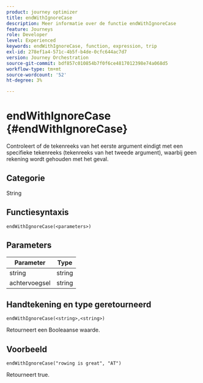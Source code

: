 ```yaml
---
product: journey optimizer
title: endWithIgnoreCase
description: Meer informatie over de functie endWithIgnoreCase
feature: Journeys
role: Developer
level: Experienced
keywords: endWithIgnoreCase, function, expression, trip
exl-id: 278ef1a4-571c-4b5f-b4de-0cfc644ac7d7
version: Journey Orchestration
source-git-commit: bdf857c010854b7f0f6ce4817012398e74a068d5
workflow-type: tm+mt
source-wordcount: '52'
ht-degree: 3%

---
```


# endWithIgnoreCase {#endWithIgnoreCase}

Controleert of de tekenreeks van het eerste argument eindigt met een specifieke tekenreeks (tekenreeks van het tweede argument), waarbij geen rekening wordt gehouden met het geval.

## Categorie

String

## Functiesyntaxis

`endWithIgnoreCase(<parameters>)`

## Parameters

| Parameter | Type |
|-----------|------------------|
| string | string |
| achtervoegsel | string |

## Handtekening en type geretourneerd

`endWithIgnoreCase(<string>,<string>)`

Retourneert een Booleaanse waarde.

## Voorbeeld

`endWithIgnoreCase("rowing is great", "AT")`

Retourneert true.

